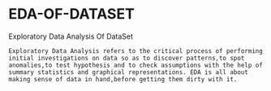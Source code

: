 # EDA-OF-DATASET
Exploratory Data Analysis Of DataSet

```Exploratory Data Analysis refers to the critical process of performing initial investigations on data so as to discover patterns,to spot anomalies,to test hypothesis and to check assumptions with the help of summary statistics and graphical representations. EDA is all about making sense of data in hand,before getting them dirty with it.```

